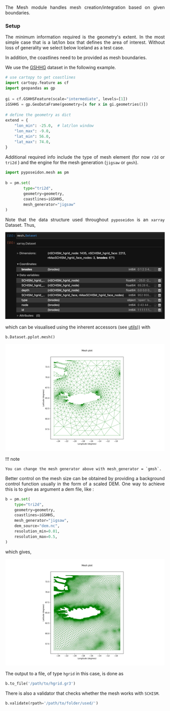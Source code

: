 <style>body {text-align: justify}</style>

The Mesh module handles mesh creation/integration based on given boundaries.


### Setup

The minimum information required is the geometry's extent. In the most simple case that is a lat/lon box that defines the area of interest. Without loss of generality we select below Iceland as a test case.

In addition, the coastlines need to be provided as mesh boundaries.

We use the [GSHHG](http://www.soest.hawaii.edu/pwessel/gshhg/) dataset in the following example.


```python
# use cartopy to get coastlines
import cartopy.feature as cf
import geopandas as gp

gi = cf.GSHHSFeature(scale="intermediate", levels=[1])
iGSHHS = gp.GeoDataFrame(geometry=[x for x in gi.geometries()])

# define the geometry as dict
extend = {
    "lon_min": -25.0,  # lat/lon window
    "lon_max": -9.0,
    "lat_min": 56.0,
    "lat_max": 74.0,
}
```

Additional required info include the type of mesh element (for now `r2d` or `tri2d` ) and the engine for the mesh generation (`jigsaw` or `gmsh`).

```py
import pyposeidon.mesh as pm

b = pm.set(
		type="tri2d",
		geometry=geometry,
		coastlines=iGSHHS,
		mesh_generator="jigsaw"
)
```

Note that the data structure used throughout `pyposeidon` is an `xarray` Dataset. Thus,

![output of show](./img/mesh_xr.png)

which can be visualised using the inherent accessors (see [utils](utils.md))) with 

```py
b.Dataset.pplot.mesh()
```

![output of show](./img/mesh_low.png)

!!! note

	You can change the mesh generator above with mesh_generator = `gmsh`.


Better control on the mesh size can be obtained by providing a background control function usually in the form of a scaled DEM. One way to achieve this is to give as argument a dem file, like : 

```py
b = pm.set(
    type="tri2d",
    geometry=geometry,
    coastlines=iGSHHS,
    mesh_generator="jigsaw",
    dem_source="dem.nc",
    resolution_min=0.01,
    resolution_max=0.5,
)
```

which gives,

![output of show](./img/mesh_dem.jpg)

The output to a file, of type `hgrid` in this case, is done as

```py
b.to_file('/path/to/hgrid.gr3')
```

There is also a validator that checks whether the mesh works with `SCHISM`.

```py
b.validate(rpath='/path/to/folder/used/')
```

